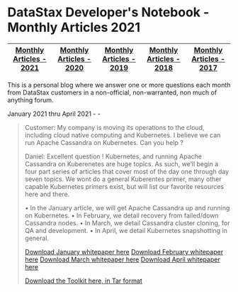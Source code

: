 DataStax Developer's Notebook - Monthly Articles 2021
===================

| **[Monthly Articles - 2021](https://github.com/farrell0/DataStax-Developers-Notebook/blob/master/README.md)** | **[Monthly Articles - 2020](https://github.com/farrell0/DataStax-Developers-Notebook/blob/master/2020/README.md)** | **[Monthly Articles - 2019](https://github.com/farrell0/DataStax-Developers-Notebook/blob/master/2019/README.md)** | **[Monthly Articles - 2018](https://github.com/farrell0/DataStax-Developers-Notebook/blob/master/2018/README.md)** | **[Monthly Articles - 2017](https://github.com/farrell0/DataStax-Developers-Notebook/blob/master/2017/README.md)** |
|-------------------------|--------------------------|--------------------------|--------------------------|--------------------------|

This is a personal blog where we answer one or more questions each month from DataStax customers in a non-official, non-warranted, non much of anything forum. 

January 2021 thru April 2021 - -
>Customer: My company is moving its operations to the cloud, including cloud native computing and Kubernetes. I believe we can run Apache Cassandra 
>on Kubernetes. Can you help ?
>
>Daniel: Excellent question ! Kubernetes, and running Apache Cassandra on Kuberenetes are huge topics. As such, we’ll begin a four part series of articles that 
>cover most of the day one through day seven topics. We wont do a general Kuberentes primer, many other capable Kubernetes primers exist, but will list our 
>favorite resources here and there. 
>
>  • In the January article, we will get Apache Cassandra up and running on Kubernetes. 
>  • In February, we detail recovery from failed/down Cassandra nodes.
>  • In March, we detail Cassandra cluster cloning, for QA and development. 
>  • In April, we detail Kubernetes snapshotting in general.
>
>[Download January whitepaper here](https://github.com/farrell0/DataStax-Developers-Notebook/blob/master/2021/DDN_2021_49_KubernetesPrimer.pdf)
>[Download February whitepaper here](https:)
>[Download March whitepaper here](https:)
>[Download April whitepaper here](https:)
>
>[Download the Toolkit here, in Tar format](https://github.com/farrell0/DataStax-Developers-Notebook/blob/master/2021/DDN_2021_49_KubernetesPrimer_Toolkit.tar)



